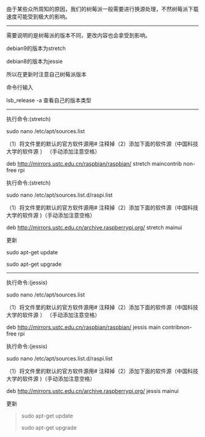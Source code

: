由于某些众所周知的原因，我们的树莓派一般需要进行换源处理，不然树莓派下载速度可能受到极大的影响。

------

需要说明的是树莓派的版本不同，更改内容也会拿受到影响。

debian9的版本为stretch 

debian8的版本为jessie

所以在更新时注意自己树莓派版本

命令行输入

lsb_release -a 查看自己的版本类型



------

执行命令:(stretch)

sudo   nano  /etc/apt/sources.list

（1）将文件里的默认的官方软件源用# 注释掉（2）添加下面的软件源（中国科技大学的软件源 ） （手动添加注意空格）

deb http://mirrors.ustc.edu.cn/raspbian/raspbian/ stretch maincontrib non-free rpi

执行命令:(stretch)

sudo  nano  /etc/apt/sources.list.d/raspi.list

（1）将文件里的默认的官方软件源用# 注释掉（2）添加下面的软件源（中国科技大学的软件源 )（手动添加注意空格）

deb http://mirrors.ustc.edu.cn/archive.raspberrypi.org/ stretch mainui

更新

sudo apt-get update

sudo apt-get upgrade

------

执行命令:(jessis)

sudo   nano  /etc/apt/sources.list

（1）将文件里的默认的官方软件源用# 注释掉（2）添加下面的软件源（中国科技大学的软件源 ） （手动添加注意空格）

deb http://mirrors.ustc.edu.cn/raspbian/raspbian/ jessis main contribnon-free rpi

执行命令:(jessis)

sudo  nano  /etc/apt/sources.list.d/raspi.list

（1）将文件里的默认的官方软件源用# 注释掉（2）添加下面的软件源（中国科技大学的软件源 )（手动添加注意空格）

deb http://mirrors.ustc.edu.cn/archive.raspberrypi.org/ jessis mainui

更新

> sudo apt-get update
>
> sudo apt-get upgrade
